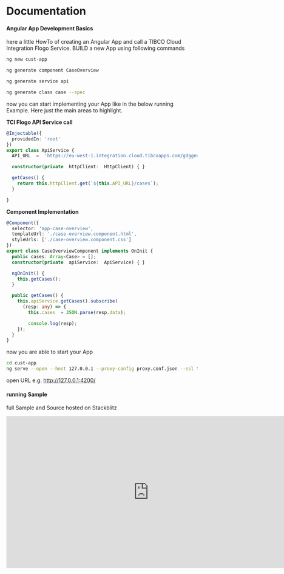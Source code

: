 # Documentation 
#### Angular App Development Basics
here a little HowTo of creating an Angular App and call a TIBCO Cloud Integration Flogo Service.
BUILD a new App using following commands

```bash
ng new cust-app

ng generate component CaseOverview

ng generate service api

ng generate class case --spec
```

now you can start implementing your App like in the below running Example.
Here just the main areas to highlight.

<b>TCI Flogo API Service call</b> 

```typescript
@Injectable({
  providedIn: 'root'
})
export class ApiService {
  API_URL  =  'https://eu-west-1.integration.cloud.tibcoapps.com/gdggeqpx6pvcjsuybhfr2iylhtaom4xs';

  constructor(private  httpClient:  HttpClient) { }

  getCases() {
    return this.httpClient.get(`${this.API_URL}/cases`);
  }

}
```

<b>Component Implementation</b> 

```typescript
@Component({
  selector: 'app-case-overview',
  templateUrl: './case-overview.component.html',
  styleUrls: ['./case-overview.component.css']
})
export class CaseOverviewComponent implements OnInit {
  public cases: Array<Case> = [];
  constructor(private  apiService:  ApiService) { }

  ngOnInit() {
    this.getCases();
  }

  public getCases() {
    this.apiService.getCases().subscribe(
      (resp: any) => {
        this.cases  = JSON.parse(resp.data);

        console.log(resp);
    });
  }
}
```

now you are able to start your App

```bash
cd cust-app
ng serve --open --host 127.0.0.1 --proxy-config proxy.conf.json --ssl true
```

open URL e.g. 
http://127.0.0.1:4200/

#### running Sample
full Sample and Source hosted on Stackblitz

<embed height=400px width=750px src="https://stackblitz.com/edit/angular-tci-service-call?embed=1&file=src/app/app.component.ts"></embed>
